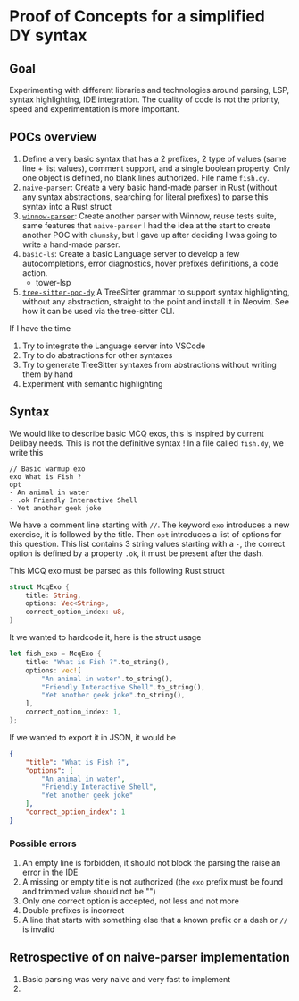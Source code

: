 # Proof of Concepts for a simplified DY syntax

## Goal
Experimenting with different libraries and technologies around parsing, LSP, syntax highlighting, IDE integration. The quality of code is not the priority, speed and experimentation is more important.

## POCs overview
1. Define a very basic syntax that has a 2 prefixes, 2 type of values (same line + list values), comment support, and a single boolean property. Only one object is defined, no blank lines authorized. File name `fish.dy`.
1. `naive-parser`: Create a very basic hand-made parser in Rust (without any syntax abstractions, searching for literal prefixes) to parse this syntax into a Rust struct
1. [`winnow-parser`](winnow-parser): Create another parser with Winnow, reuse tests suite, same features that `naive-parser`
I had the idea at the start to create another POC with `chumsky`, but I gave up after deciding I was going to write a hand-made parser.
1. `basic-ls`: Create a basic Language server to develop a few autocompletions, error diagnostics, hover prefixes definitions, a code action.
    - tower-lsp
1. [`tree-sitter-poc-dy`](tree-sitter-poc-dy) A TreeSitter grammar to support syntax highlighting, without any abstraction, straight to the point and install it in Neovim. See how it can be used via the tree-sitter CLI.

If I have the time
1. Try to integrate the Language server into VSCode
1. Try to do abstractions for other syntaxes
1. Try to generate TreeSitter syntaxes from abstractions without writing them by hand
1. Experiment with semantic highlighting

## Syntax
We would like to describe basic MCQ exos, this is inspired by current Delibay needs. This is not the definitive syntax ! In a file called `fish.dy`, we write this
```
// Basic warmup exo
exo What is Fish ?
opt
- An animal in water
- .ok Friendly Interactive Shell
- Yet another geek joke
```
We have a comment line starting with `//`. The keyword `exo` introduces a new exercise, it is followed by the title. Then `opt` introduces a list of options for this question. This list contains 3 string values starting with a `-`, the correct option is defined by a property `.ok`, it must be present after the dash.

This MCQ exo must be parsed as this following Rust struct
```rust
struct McqExo {
    title: String,
    options: Vec<String>,
    correct_option_index: u8,
}
```

It we wanted to hardcode it, here is the struct usage

```rust
let fish_exo = McqExo {
    title: "What is Fish ?".to_string(),
    options: vec![
        "An animal in water".to_string(),
        "Friendly Interactive Shell".to_string(),
        "Yet another geek joke".to_string(),
    ],
    correct_option_index: 1,
};
```

If we wanted to export it in JSON, it would be

```json
{
    "title": "What is Fish ?",
    "options": [
        "An animal in water",
        "Friendly Interactive Shell",
        "Yet another geek joke"
    ],
    "correct_option_index": 1
}
```

### Possible errors
1. An empty line is forbidden, it should not block the parsing the raise an error in the IDE
1. A missing or empty title is not authorized (the `exo` prefix must be found and trimmed value should not be "")
1. Only one correct option is accepted, not less and not more
1. Double prefixes is incorrect
1. A line that starts with something else that a known prefix or a dash or `//` is invalid

## Retrospective of on naive-parser implementation
1. Basic parsing was very naive and very fast to implement
1. 
